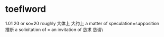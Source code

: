 # toeflword
1.01  20 or so=20 roughly 大体上 大约上 a matter of speculation=supposition 推断 a solicitation of = an invitation of 恳求 恳请\ 
